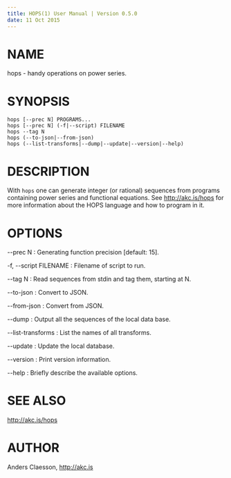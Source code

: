```yaml
---
title: HOPS(1) User Manual | Version 0.5.0
date: 11 Oct 2015
---
```


# NAME

hops - handy operations on power series.

# SYNOPSIS

`hops [--prec N] PROGRAMS...`  
`hops [--prec N] (-f|--script) FILENAME`  
`hops --tag N`  
`hops (--to-json|--from-json)`  
`hops (--list-transforms|--dump|--update|--version|--help)`

# DESCRIPTION

With `hops` one can generate integer (or rational) sequences from
programs containing power series and functional equations. See
<http://akc.is/hops> for more information about the HOPS
language and how to program in it.

# OPTIONS

--prec N
:   Generating function precision [default: 15].

-f, --script FILENAME
:   Filename of script to run.

--tag N
:   Read sequences from stdin and tag them, starting at N.

--to-json
:   Convert to JSON.

--from-json
:   Convert from JSON.

--dump
:   Output all the sequences of the local data base.

--list-transforms
:   List the names of all transforms.

--update
:   Update the local database.

--version
:   Print version information.

--help
:   Briefly describe the available options.

# SEE ALSO
<http://akc.is/hops>

# AUTHOR

Anders Claesson, <http://akc.is>
